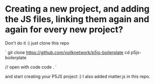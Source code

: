 # Creating a new project, and adding the JS files, linking them again and again for every new project?

Don't do it :) just clone this repo

`
git clone https://github.com/voilknetwork/p5js-boilerplate
cd p5js-boilerplate

// open with code
code .
`

and start creating your P5JS project :)
I also added matter.js in this repo. 
